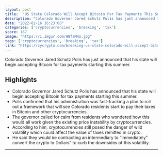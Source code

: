 ```yaml
---
layout: post
title:  "US State Colorado Will Accept Bitcoin For Tax Payments This Summer"
description: "Colorado Governor Jared Schutz Polis has just announced that his state will begin accepting Bitcoin for tax payments starting this summer."
date: "2022-02-16 16:23:08"
categories: ['cryptocurrencies', 'breaking', 'tax']
score: 167
image: "https://i.imgur.com/H8faM4z.jpg"
tags: ['cryptocurrencies', 'breaking', 'tax']
link: "https://zycrypto.com/breaking-us-state-colorado-will-accept-bitcoin-for-tax-payments-this-summer/"
---
```


Colorado Governor Jared Schutz Polis has just announced that his state will begin accepting Bitcoin for tax payments starting this summer.

## Highlights

- Colorado Governor Jared Schutz Polis has announced that his state will begin accepting Bitcoin for tax payments starting this summer.
- Polis confirmed that his administration was fast-tracking a plan to roll out a framework that will see Colorado residents start to pay their taxes in Bitcoin and other cryptocurrencies.
- The governor called for calm from residents who wondered how this would all work given the existing price instability by cryptocurrencies.
- According to him, cryptocurrencies still posed the danger of wild volatility which could affect the value of taxes remitted in crypto.
- He said they would be contracting an intermediary to “immediately” convert the crypto to Dollars” to curb the downsides of this volatility.

---
